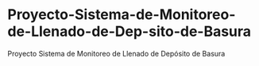 # Proyecto-Sistema-de-Monitoreo-de-Llenado-de-Dep-sito-de-Basura
Proyecto Sistema de Monitoreo de Llenado de Depósito de Basura
